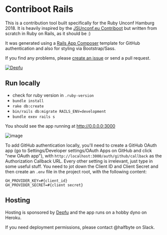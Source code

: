 # Contriboot Rails

This is a contribution tool built specifically for the Ruby Unconf Hamburg 2018. It is heavily inspired by the [JSUnconf.eu Contriboot](https://github.com/jsunconf/2017.contriboot) but written from scratch in Ruby on Rails, as it should be :)

It was generated using a [Rails App Composer](https://github.com/RailsApps/rails_apps_composer) template for GitHub authentication and also for styling via Bootstrap/Sass.

If you find any problems, please [create an issue](https://github.com/rughh/contriboot-rails/issues) or send a pull request.

[![Depfu](https://badges.depfu.com/badges/a07565f4054561fd74eeac0d25c06be0/overview.svg)](https://depfu.com/github/rughh/contriboot-rails?project_id=7729)

## Run locally

- check for ruby version in `.ruby-version`
- `bundle install`
- `rake db:create`
- `bin/rails db:migrate RAILS_ENV=development`
- `bundle exev rails s`

You should see the app running at <http://0.0.0.0:3000>

![image](https://user-images.githubusercontent.com/170145/39667699-3bb4cb0c-50bc-11e8-8e67-e9bbae84e5e1.png)

To add GitHub authentication locally, you'll need to create a GitHub OAuth app (go to Settings/Developer settings/OAuth Apps on GitHub and click "new OAuth app"), with `http://localhost:3000/auth/github/callback` as the Authorization Callback URL. Every other setting is irrelevant, just type in some useful stuff. You need to jot down the Client ID and Client Secret and then create an `.env` file in the project root, with the following content:

```
GH_PROVIDER_KEY=#{client_id}
GH_PROVIDER_SECRET=#{client secret}
```

## Hosting

Hosting is sponsored by [Depfu](https://depfu.com) and the app runs on a hobby dyno on Heroku.

If you need deployment permissions, please contact @halfbyte on Slack.
